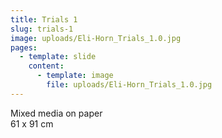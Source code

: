 ```yaml
---
title: Trials 1
slug: trials-1
image: uploads/Eli-Horn_Trials_1.0.jpg
pages:
  - template: slide
    content:
      - template: image
        file: uploads/Eli-Horn_Trials_1.0.jpg
---
```


Mixed media on paper  
61 x 91 cm
